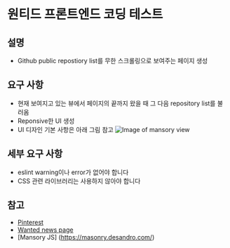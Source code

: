 # 원티드 프론트엔드 코딩 테스트

## 설명
  * Github public repostiory list를 무한 스크롤링으로 보여주는 페이지 생성

## 요구 사항
  * 현재 보여지고 있는 뷰에서 페이지의 끝까지 왔을 때 그 다음 repository list를 불러옴
  * Reponsive한 UI 생성
  * UI 디자인 기본 사항은 아래 그림 참고
  ![Image of mansory view](https://drive.google.com/file/d/1u_ClXDFCNRulFGzTaO3OUsohxkSZMSHQ/view?usp=sharing)

## 세부 요구 사항
  * eslint warning이나 error가 없어야 합니다
  * CSS 관련 라이브러리는 사용하지 않아야 합니다

## 참고
  * [Pinterest](https://www.pinterest.com/)
  * [Wanted news page](https://www.wanted.co.kr/news)
  * [Mansory JS] (https://masonry.desandro.com/)
